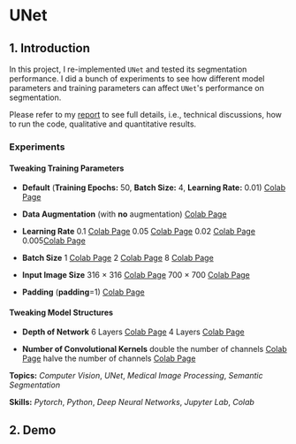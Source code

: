 # UNet

## 1. Introduction

In this project, I re-implemented `UNet` and tested its segmentation performance. I did a bunch of experiments to see how different model parameters and training parameters can affect `UNet`'s performance on segmentation. 

Please refer to my [report](report.pdf) to see full details, i.e., technical discussions, how to run the code, qualitative and quantitative results.

### Experiments

#### Tweaking Training Parameters

- **Default** (**Training Epochs:** 50, **Batch Size:** 4, **Learning Rate:** 0.01) [Colab Page](https://colab.research.google.com/drive/1OrMHf6vgV9qUkFfyK-rsCIcnqyQ07zgQ?usp=sharing)

- **Data Augmentation** (with **no** augmentation) [Colab Page](https://colab.research.google.com/drive/17rh0JIR1UoA6wgAwijWVzrRxri1l6_2Z?usp=sharing)

- **Learning Rate** 0.1 [Colab Page](https://colab.research.google.com/drive/1CXYFQuHd_fYep--I9cHP8k_uRbH_9TKW?usp=sharing) 0.05 [Colab Page](https://colab.research.google.com/drive/1TxWd0FIXm9WFrligMRRt71kmShjJrEyB?usp=sharing) 0.02 [Colab Page](https://colab.research.google.com/drive/1ufQC_MtHNtuCsMA-2j2geuGVoutC04_c?usp=sharing) 0.005[Colab Page](https://colab.research.google.com/drive/18jzpLEoA2l1WiUcPuQ9iuOFDYIUsBglv?usp=sharing)

- **Batch Size** 1 [Colab Page](https://colab.research.google.com/drive/1l0bqMQ2u9rKUokUxYp3wT3o57Syrc9q7?usp=sharing) 2 [Colab Page](https://colab.research.google.com/drive/13hwQEOAGq2qawGWVlHq96b-gfmYcG36l?usp=sharing) 8 [Colab Page](https://colab.research.google.com/drive/1PynF7w9my3_RIOa0xioAGd7Vk0Cxdh64?usp=sharing)

- **Input Image Size** 316 $\times$ 316 [Colab Page](https://colab.research.google.com/drive/1UIBThWumOH8IvCT6AJE4uxNW6okk0niy?usp=sharing) 700 $\times$ 700 [Colab Page](https://colab.research.google.com/drive/1zKMOXB9JNb3YV2pCH8Y_usvRaUbeoz9W?usp=sharing)

- **Padding** (**padding**=1) [Colab Page](https://colab.research.google.com/drive/1r02ngXNLQD2xrzwtuhM5gSdUuEudPFkU?usp=sharing)

####  Tweaking Model Structures

- **Depth of Network** 6 Layers [Colab Page](https://colab.research.google.com/drive/13QDhcDey4AgkcfUhJ8n7uxUPeBQZiAPr?usp=sharing) 4 Layers [Colab Page](https://colab.research.google.com/drive/11fb6kZbY2ZnUIANqaK0f2Gvr7sVy37A7?usp=sharing)

- **Number of Convolutional Kernels** double the number of channels [Colab Page](https://colab.research.google.com/drive/1y5wm7He3_VPRLRM4KjYeZU6Jc5zH20YE?usp=sharing) halve the number of channels [Colab Page](https://colab.research.google.com/drive/1BUmknR45V89d8oy_YjSxEK0j9Bgc7khG?usp=sharing)

**Topics:** _Computer Vision_, _UNet_, _Medical Image Processing_, _Semantic Segmentation_

**Skills:** _Pytorch_, _Python_, _Deep Neural Networks_, _Jupyter Lab_, _Colab_

## 2. Demo
